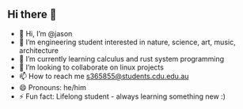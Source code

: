 ## Hi there 👋

<!--
**jangus-cdu/jangus-cdu** is a ✨ _special_ ✨ repository because its `README.md` (this file) appears on your GitHub profile.

Here are some ideas to get you started:

- 🔭 I’m currently working on ...
- 🌱 I’m currently learning ...
- 👯 I’m looking to collaborate on ...
- 🤔 I’m looking for help with ...
- 💬 Ask me about ...
- 📫 How to reach me: ...
- 😄 Pronouns: ...
- ⚡ Fun fact: ...
-->
- 👋 Hi, I’m @jason
- 👀 I’m engineering student interested in nature, science, art, music, architecture
- 🌱 I’m currently learning calculus and rust system programming
- 💞️ I’m looking to collaborate on linux projects
- 📫 How to reach me s365855@students.cdu.edu.au
- 😄 Pronouns: he/him
- ⚡ Fun fact: Lifelong student - always learning something new :)

